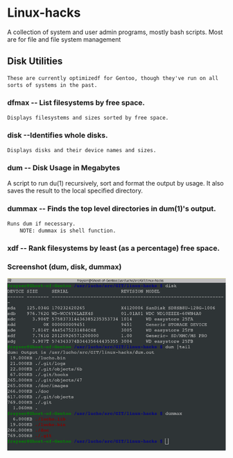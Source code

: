 # Linux-hacks
A collection of system and user admin programs, mostly bash scripts. Most are for file and file system management


## Disk Utilities

	These are currently optimizedf for Gentoo, though they've run on all sorts of systems in the past.

### dfmax -- List filesystems by free space.
	Displays filesystems and sizes sorted by free space.
	
### disk --Identifies whole disks.
	Displays disks and their device names and sizes.
	
### dum -- Disk Usage in Megabytes
A script to run du(1) recursively, sort and format the output by usage.  It also saves the result to the local specified directory.

### dummax -- Finds the top level directories in dum(1)'s output.
	Runs dum if necessary.
        NOTE: dummax is shell function.

### xdf -- Rank filesystems by least (as a percentage) free space.


### Screenshot (dum, disk, dummax)
 
 ![Screenshot](doc/images/linux-hacks--2020-09-03.png) 
